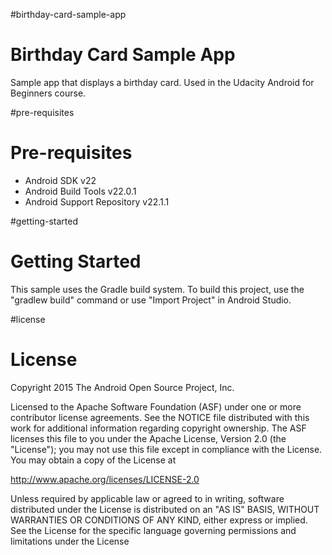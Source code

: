 #birthday-card-sample-app
# Birthday Card Sample App
Sample app that displays a birthday card. Used in the Udacity Android for Beginners course.

#pre-requisites
# Pre-requisites
- Android SDK v22
- Android Build Tools v22.0.1
- Android Support Repository v22.1.1

#getting-started
# Getting Started
This sample uses the Gradle build system. To build this project, use the "gradlew build" command or use "Import Project" in Android Studio.


#license
# License
Copyright 2015 The Android Open Source Project, Inc.

Licensed to the Apache Software Foundation (ASF) under one or more contributor license agreements. See the NOTICE file distributed with this work for additional information regarding copyright ownership. The ASF licenses this file to you under the Apache License, Version 2.0 (the "License"); you may not use this file except in compliance with the License. You may obtain a copy of the License at

http://www.apache.org/licenses/LICENSE-2.0

Unless required by applicable law or agreed to in writing, software distributed under the License is distributed on an "AS IS" BASIS, WITHOUT WARRANTIES OR CONDITIONS OF ANY KIND, either express or implied. See the License for the specific language governing permissions and limitations under the License
